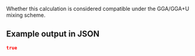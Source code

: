 Whether this calculation is considered compatible under the GGA/GGA+U mixing scheme.

## Example output in JSON

```json
true
```